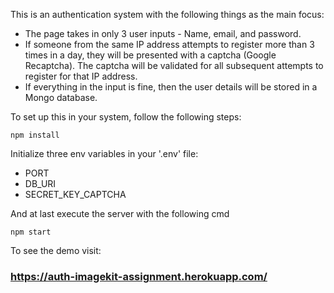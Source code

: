 This is an authentication system with the following things as the main focus:
* The page takes in only 3 user inputs - Name, email, and password.
* If someone from the same IP address attempts to register more than 3 times in a day,
    they will be presented with a captcha (Google Recaptcha). The captcha will be
    validated for all subsequent attempts to register for that IP address.
* If everything in the input is fine, then the user details will be stored in a Mongo
    database.

To set up this in your system, follow the following steps:

    npm install

Initialize three env variables in your '.env' file: 

* PORT
* DB_URI
* SECRET_KEY_CAPTCHA
    

And at last execute the server with the following cmd

    npm start

To see the demo visit:
### https://auth-imagekit-assignment.herokuapp.com/ ###
